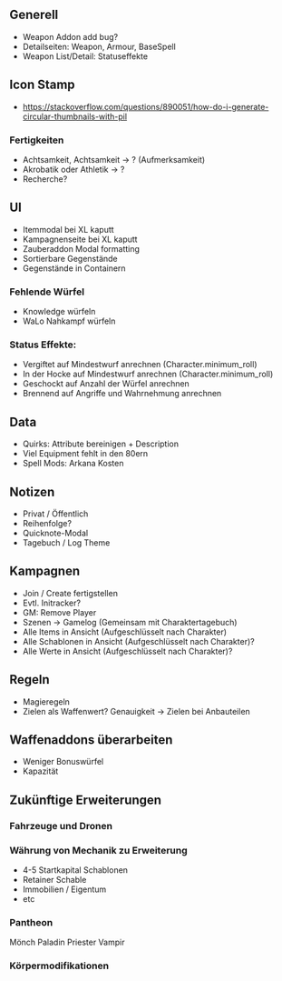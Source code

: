 ## Generell

- Weapon Addon add bug?
- Detailseiten: Weapon, Armour, BaseSpell
- Weapon List/Detail: Statuseffekte

## Icon Stamp

- https://stackoverflow.com/questions/890051/how-do-i-generate-circular-thumbnails-with-pil

### Fertigkeiten
- Achtsamkeit, Achtsamkeit -> ? (Aufmerksamkeit)
- Akrobatik oder Athletik -> ?
- Recherche?

## UI

- Itemmodal bei XL kaputt
- Kampagnenseite bei XL kaputt
- Zauberaddon Modal formatting
- Sortierbare Gegenstände
- Gegenstände in Containern

### Fehlende Würfel

- Knowledge würfeln
- WaLo Nahkampf würfeln

### Status Effekte:
  - Vergiftet auf Mindestwurf anrechnen (Character.minimum_roll)
  - In der Hocke auf Mindestwurf anrechnen (Character.minimum_roll)
  - Geschockt auf Anzahl der Würfel anrechnen
  - Brennend auf Angriffe und Wahrnehmung anrechnen

## Data

- Quirks: Attribute bereinigen + Description
- Viel Equipment fehlt in den 80ern
- Spell Mods: Arkana Kosten

## Notizen

* Privat / Öffentlich
* Reihenfolge?
* Quicknote-Modal
* Tagebuch / Log Theme

## Kampagnen

- Join / Create fertigstellen
- Evtl. Initracker?
- GM: Remove Player
- Szenen -> Gamelog (Gemeinsam mit Charaktertagebuch)
- Alle Items in Ansicht (Aufgeschlüsselt nach Charakter)
- Alle Schablonen in Ansicht (Aufgeschlüsselt nach Charakter)?
- Alle Werte in Ansicht (Aufgeschlüsselt nach Charakter)?

## Regeln

- Magieregeln
- Zielen als Waffenwert? Genauigkeit -> Zielen bei Anbauteilen

## Waffenaddons überarbeiten

- Weniger Bonuswürfel
- Kapazität

## Zukünftige Erweiterungen

### Fahrzeuge und Dronen

### Währung von Mechanik zu Erweiterung

- 4-5 Startkapital Schablonen
- Retainer Schable 
- Immobilien / Eigentum
- etc

### Pantheon
  Mönch
  Paladin
  Priester
  Vampir
  
### Körpermodifikationen
